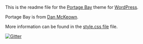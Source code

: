 This is the readme file for the [Portage Bay](http://djmcloud.danieljmckeown.com/portagebay/) theme for [WordPress](http://wordpress.org).

Portage Bay is from [Dan McKeown](http://danmckeown.info).

More information can be found in the [style.css file](style.css) file.

[![Gitter](https://badges.gitter.im/Join%20Chat.svg)](https://gitter.im/pacificpelican/portageBay?utm_source=badge&utm_medium=badge&utm_campaign=pr-badge&utm_content=badge)